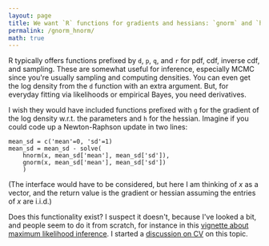```yaml
---
layout: page
title: We want `R` functions for gradients and hessians: `gnorm` and `hnorm`??
permalink: /gnorm_hnorm/
math: true
---
```



R typically offers functions prefixed by `d`, `p`, `q`, and `r` for pdf, cdf, inverse cdf, and sampling. These are somewhat useful for inference, especially MCMC since you're usually sampling and computing densities. You can even get the log density from the `d` function with an extra argument. But, for everyday fitting via likelihoods or empirical Bayes, you need derivatives.

I wish they would have included functions prefixed with `g` for the gradient of the log density w.r.t. the parameters and `h` for the hessian. Imagine if you could code up a Newton-Raphson update in two lines:

    mean_sd = c('mean'=0, 'sd'=1)
    mean_sd = mean_sd - solve( 
        hnorm(x, mean_sd['mean'], mean_sd['sd']), 
        gnorm(x, mean_sd['mean'], mean_sd['sd']) 
        )

(The interface would have to be considered, but here I am thinking of $x$ as a vector, and the return value is the gradient or hessian assuming the entries of $x$ are i.i.d.) 

Does this functionality exist? I suspect it doesn't, because I've looked a bit, and people seem to do it from scratch, for instance in this [vignette about maximum likelihood inference](https://r-forge.r-project.org/scm/viewvc.php/*checkout*/paper/CompStat/maxLik.pdf?revision=1114&root=maxlik&pathrev=1114
). I started a [discussion on CV](https://stats.stackexchange.com/questions/386860/does-any-r-package-offer-gnorm-hnorm-and-similar-what-about-other-langu) on this topic.
